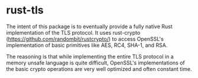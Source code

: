 rust-tls
===========

The intent of this package is to eventually provide a fully native
Rust implementation of the TLS protocol. It uses rust-crypto
(https://github.com/randombit/rustcrypto/) to access OpenSSL's
implementation of basic primitives like AES, RC4, SHA-1, and RSA.

The reasoning is that while implementing the entire TLS protocol in a
memory unsafe language is quite difficult, OpenSSL's implementations
of the basic crypto operations are very well optimized and often
constant time.
